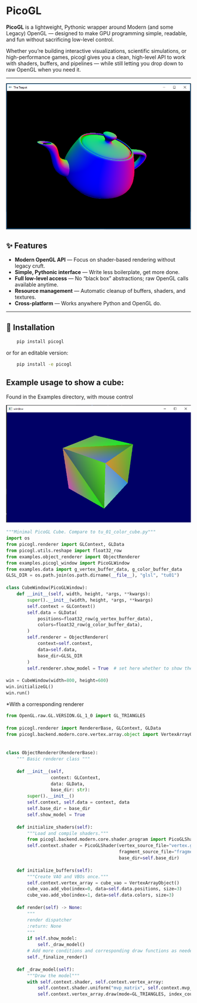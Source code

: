 # PicoGL

**PicoGL** is a lightweight, Pythonic wrapper around Modern (and some Legacy) OpenGL — designed to make GPU programming simple, readable, and fun without sacrificing low-level control.

Whether you’re building interactive visualizations, scientific simulations, or high-performance games, picogl gives you a clean, high-level API to work with shaders, buffers, and pipelines — while still letting you drop down to raw OpenGL when you need it.

---
![teapot](teapot_normal.png)


## ✨ Features

- **Modern OpenGL API** — Focus on shader-based rendering without legacy cruft.
- **Simple, Pythonic interface** — Write less boilerplate, get more done.
- **Full low-level access** — No “black box” abstractions; raw OpenGL calls available anytime.
- **Resource management** — Automatic cleanup of buffers, shaders, and textures.
- **Cross-platform** — Works anywhere Python and OpenGL do.

---

## 🚀 Installation

```bash
    pip install picogl
```
or for an editable version:

```bash
    pip install -e picogl
```

##  Example usage to show a cube:
Found in the Examples directory, with mouse control

![cube](cube.png)


```python
"""Minimal PicoGL Cube. Compare to tu_01_color_cube.py"""
import os
from picogl.renderer import GLContext, GLData
from picogl.utils.reshape import float32_row
from examples.object_renderer import ObjectRenderer
from examples.picogl_window import PicoGLWindow
from examples.data import g_vertex_buffer_data, g_color_buffer_data
GLSL_DIR = os.path.join(os.path.dirname(__file__), "glsl", "tu01")

class CubeWindow(PicoGLWindow):
    def __init__(self, width, height, *args, **kwargs):
        super().__init__(width, height, *args, **kwargs)
        self.context = GLContext()
        self.data = GLData(
            positions=float32_row(g_vertex_buffer_data),
            colors=float32_row(g_color_buffer_data),
        )
        self.renderer = ObjectRenderer(
            context=self.context,
            data=self.data,
            base_dir=GLSL_DIR
        )
        self.renderer.show_model = True  # set here whether to show the cube

win = CubeWindow(width=800, height=600)
win.initializeGL()
win.run()
```
*With a corresponding renderer

```python
from OpenGL.raw.GL.VERSION.GL_1_0 import GL_TRIANGLES

from picogl.renderer import RendererBase, GLContext, GLData
from picogl.backend.modern.core.vertex.array.object import VertexArrayObject


class ObjectRenderer(RendererBase):
    """ Basic renderer class """

    def __init__(self,
                 context: GLContext,
                 data: GLData,
                 base_dir: str):
        super().__init__()
        self.context, self.data = context, data
        self.base_dir = base_dir
        self.show_model = True

    def initialize_shaders(self):
        """Load and compile shaders."""
        from picogl.backend.modern.core.shader.program import PicoGLShader
        self.context.shader = PicoGLShader(vertex_source_file="vertex.glsl",
                                           fragment_source_file="fragment.glsl",
                                           base_dir=self.base_dir)

    def initialize_buffers(self):
        """Create VAO and VBOs once."""
        self.context.vertex_array = cube_vao = VertexArrayObject()
        cube_vao.add_vbo(index=0, data=self.data.positions, size=3)
        cube_vao.add_vbo(index=1, data=self.data.colors, size=3)

    def render(self) -> None:
        """
        render dispatcher
        :return: None
        """
        if self.show_model:
            self._draw_model()
        # Add more conditions and corresponding draw functions as needed
        self._finalize_render()

    def _draw_model(self):
        """Draw the model"""
        with self.context.shader, self.context.vertex_array:
            self.context.shader.uniform("mvp_matrix", self.context.mvp_matrix)
            self.context.vertex_array.draw(mode=GL_TRIANGLES, index_count=self.data.vertex_count)

```

